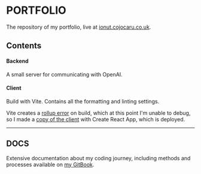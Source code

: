 # PORTFOLIO

The repository of my portfolio, live at [ionut.cojocaru.co.uk](https://ionut.cojocaru.co.uk/).

## Contents

#### Backend

A small server for communicating with OpenAI.

#### Client

Build with Vite. Contains all the formatting and linting settings.

Vite creates a [rollup error](https://github.com/vitejs/vite/issues/2139) on build, which at this point I'm unable to debug, so I made a [copy of the client](https://github.com/IonutInit/portfolio-deployed) with Create React App, which is deployed.

---

## DOCS

Extensive documentation about my coding journey, including methods and processes available on [my GitBook](https://docs.cojocaru.co.uk/welcome/).
